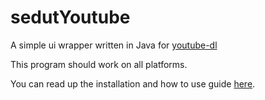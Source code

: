 # sedutYoutube

A simple ui wrapper written in Java for [youtube-dl](https://github.com/rg3/youtube-dl)

This program should work on all platforms.

You can read up the installation and how to use guide [here](http://rohaizanroosley.com/2017/05/26/tutorial-download-youtube).
